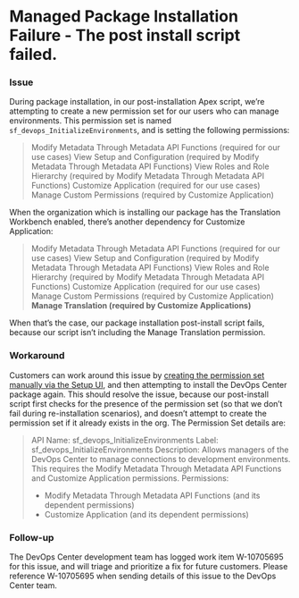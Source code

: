 # Managed Package Installation Failure - The post install script failed.

### Issue
During package installation, in our post-installation Apex script, we’re attempting to create a new permission set for our users who can manage environments. This permission set is named `sf_devops_InitializeEnvironments`, and is setting the following permissions:

> Modify Metadata Through Metadata API Functions (required for our use cases)
View Setup and Configuration (required by Modify Metadata Through Metadata API Functions)
View Roles and Role Hierarchy (required by Modify Metadata Through Metadata API Functions)
Customize Application (required for our use cases)
Manage Custom Permissions (required by Customize Application)

When the organization which is installing our package has the Translation Workbench enabled, there’s another dependency for Customize Application:

>Modify Metadata Through Metadata API Functions (required for our use cases)
View Setup and Configuration (required by Modify Metadata Through Metadata API Functions)
View Roles and Role Hierarchy (required by Modify Metadata Through Metadata API Functions)
Customize Application (required for our use cases)
Manage Custom Permissions (required by Customize Application)
**Manage Translation (required by Customize Applications)**

When that’s the case, our package installation post-install script fails, because our script isn’t including the Manage Translation permission.

### Workaround
Customers can work around this issue by [creating the permission set manually via the Setup UI](https://help.salesforce.com/s/articleView?id=sf.perm_sets_create.htm&type=5), and then attempting to install the DevOps Center package again. This should resolve the issue, because our post-install script first checks for the presence of the permission set (so that we don’t fail during re-installation scenarios), and doesn’t attempt to create the permission set if it already exists in the org. The Permission Set details are:

>API Name: sf_devops_InitializeEnvironments
Label: sf_devops_InitializeEnvironments
Description: Allows managers of the DevOps Center to manage connections to development environments. This requires the Modify Metadata Through Metadata API Functions and Customize Application permissions.
Permissions:
> * Modify Metadata Through Metadata API Functions (and its dependent permissions)
> * Customize Application (and its dependent permissions)

### Follow-up
The DevOps Center development team has logged work item W-10705695 for this issue, and will triage and prioritize a fix for future customers. Please reference W-10705695 when sending details of this issue to the DevOps Center team.
